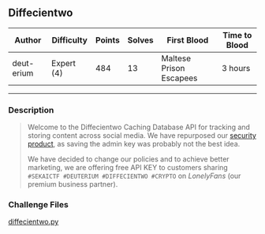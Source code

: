 ## Diffecientwo

| Author     | Difficulty | Points | Solves | First Blood             | Time to Blood |
| ---------- | ---------- | ------ | ------ | ----------------------- | ------------- |
| deut-erium | Expert (4) | 484    | 13     | Maltese Prison Escapees | 3 hours       |

---

### Description

> Welcome to the Diffecientwo Caching Database API for tracking and storing content across social media. We have repurposed our [security product](https://2022.ctf.sekai.team/challenges/#Diffecient-25), as saving the admin key was probably not the best idea.
>
> We have decided to change our policies and to achieve better marketing, we are offering free API KEY to customers sharing `#SEKAICTF #DEUTERIUM #DIFFECIENTWO #CRYPTO` on *LonelyFans* (our premium business partner).

### Challenge Files

[diffecientwo.py](./dist/diffecientwo.py)
